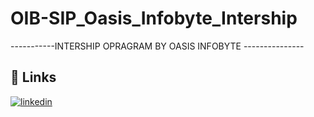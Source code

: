 # 
# OIB-SIP_Oasis_Infobyte_Intership

-----------INTERSHIP OPRAGRAM BY OASIS INFOBYTE ---------------


## 🔗 Links
[![linkedin](https://img.shields.io/badge/linkedin-0A66C2?style=for-the-badge&logo=linkedin&logoColor=white)](https://www.linkedin.com/in/aryan-wagh-a1284a2b4/)
